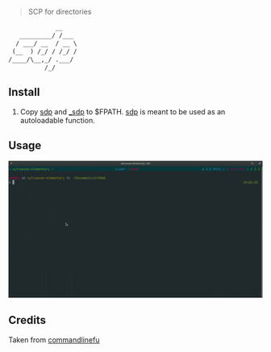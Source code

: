 > SCP for directories

```
             __
   _________/ /___
  / ___/ __  / __ \
 (__  ) /_/ / /_/ /
/____/\__,_/ .___/
          /_/
```

## Install

1. Copy [sdp](sdp) and [\_sdp](\_sdp) to $FPATH. [sdp](sdp) is meant to be used as an autoloadable function.

## Usage

![demo](demo.gif)

## Credits

Taken from [commandlinefu](commandlinefu.com)
